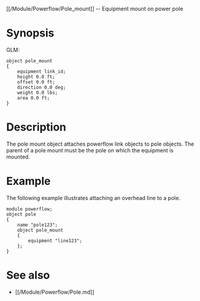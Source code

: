 [[/Module/Powerflow/Pole_mount]] -- Equipment mount on power pole

# Synopsis

GLM:

~~~
object pole_mount
{
    equipment link_id;
    height 0.0 ft;
    offset 0.0 ft;
    direction 0.0 deg;
    weight 0.0 lbs;
    area 0.0 ft;
}
~~~

# Description

The pole mount object attaches powerflow link objects to pole objects.  The
parent of a pole mount must be the pole on which the equipment is mounted.

# Example

The following example illustrates attaching an overhead line to a pole.

~~~
module powerflow;
object pole
{
    name "pole123";
    object pole_mount
    {
        equipment "line123";
    };
}
~~~

# See also

* [[/Module/Powerflow/Pole.md]]
